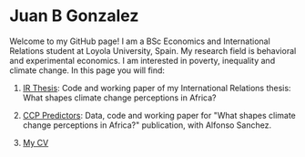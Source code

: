 # Juan B Gonzalez

Welcome to my GitHub page! 
I am a BSc Economics and International Relations student at Loyola University, Spain. My research field is behavioral and experimental economics. I am interested in poverty, inequality and climate change. In this page you will find: 

1. [IR Thesis](https://github.com/jbgb13/PredictorsCCP): Code and working paper of my International Relations thesis: What shapes climate change perceptions in Africa? 

2. [CCP Predictors](https://github.com/jbgb13/PredictorsCCP_PLOS.git): Data, code and working paper for "What shapes climate change perceptions in Africa?" publication, with Alfonso Sanchez.

3. [My CV](https://github.com/jbgb13/jbgb13/blob/main/CV.pdf)

